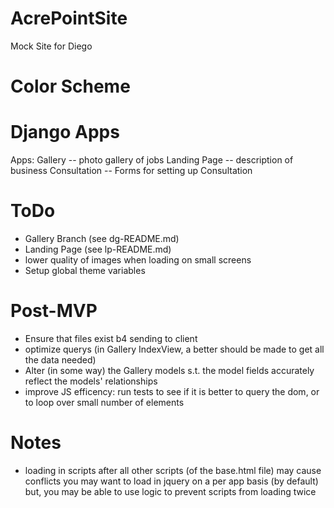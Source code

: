 # AcrePointSite 

Mock Site for Diego

# Color Scheme


# Django Apps

Apps:
Gallery -- photo gallery of jobs
Landing Page -- description of business
Consultation -- Forms for setting up Consultation

# ToDo
- Gallery Branch (see dg-README.md)
- Landing Page (see lp-README.md)
- lower quality of images when loading on small screens
- Setup global theme variables 

# Post-MVP
- Ensure that files exist b4 sending to client
- optimize querys (in Gallery IndexView, a better should be made to get all the data needed)
- Alter (in some way) the Gallery models s.t. the model fields accurately reflect the models' relationships
- improve JS efficency: run tests to see if it is better to query the dom, or to loop over small number of elements

# Notes

- loading in scripts after all other scripts (of the base.html file) may cause conflicts 
  you may want to load in jquery on a per app basis (by default) but, you may be able to use logic to prevent scripts from loading twice